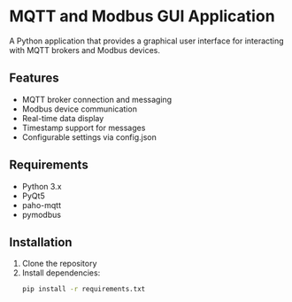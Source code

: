 # MQTT and Modbus GUI Application

A Python application that provides a graphical user interface for interacting with MQTT brokers and Modbus devices.

## Features

- MQTT broker connection and messaging
- Modbus device communication
- Real-time data display
- Timestamp support for messages
- Configurable settings via config.json

## Requirements

- Python 3.x
- PyQt5
- paho-mqtt
- pymodbus

## Installation

1. Clone the repository
2. Install dependencies:
   ```bash
   pip install -r requirements.txt